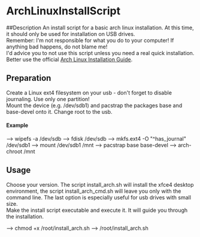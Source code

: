 # ArchLinuxInstallScript

##Description
An install script for a basic arch linux installation.
At this time, it should only be used for installation on USB drives.<br>
Remember: I'm not responsible for what you do to your computer! If anything bad happens, do not blame me!<br>
I'd advice you to not use this script unless you need a real quick installation.
Better use the official [Arch Linux Installation Guide](https://www.archlinux.org/index.php/Installation_guide).

## Preparation

Create a Linux ext4 filesystem on your usb - don't forget to disable journaling.
Use only one partition!<br>
Mount the device (e.g. /dev/sdb1) and pacstrap the packages base and base-devel onto it.
Change root to the usb.

#### Example
--> wipefs -a /dev/sdb
--> fdisk /dev/sdb
--> mkfs.ext4 -O "^has_journal" /dev/sdb1
--> mount /dev/sdb1 /mnt
--> pacstrap base base-devel
--> arch-chroot /mnt

## Usage

Choose your version.
The script install_arch.sh will install the xfce4 desktop environment, the script install_arch_cmd.sh will leave you only with the command line.
The last option is especially useful for usb drives with small size.<br>
Make the install script executable and execute it. It will guide you through the installation.

--> chmod +x /root/install_arch.sh
--> /root/install_arch.sh
